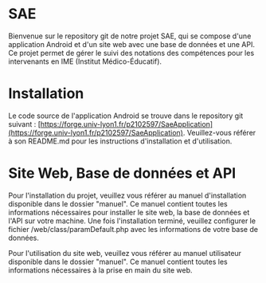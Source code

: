 # SAE
Bienvenue sur le repository git de notre projet SAE, qui se compose d'une application 
Android et d'un site web avec une base de données et une API. 
Ce projet permet de gérer le suivi des notations des compétences 
pour les intervenants en IME (Institut Médico-Éducatif).

# Installation
Le code source de l'application Android se trouve dans le repository git 
suivant : [https://forge.univ-lyon1.fr/p2102597/SaeApplication](https://forge.univ-lyon1.fr/p2102597/SaeApplication). Veuillez-vous référer à son README.md 
pour les instructions d'installation et d'utilisation.

# Site Web, Base de données et API
Pour l'installation du projet, veuillez vous référer au manuel d'installation disponible dans le dossier
"manuel". Ce manuel contient toutes les informations nécessaires pour installer le site web, la base de 
données et l'API sur votre machine. Une fois l'installation terminé, veuillez configurer le fichier /web/class/paramDefault.php avec les informations de votre base de données.

Pour l'utilisation du site web, veuillez vous référer au manuel utilisateur disponible dans le dossier 
"manuel". Ce manuel contient toutes les informations nécessaires à la prise en main du site web.
